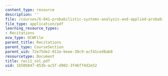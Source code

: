 ```yaml
---
content_type: resource
description: ''
file: /courses/6-041-probabilistic-systems-analysis-and-applied-probability-spring-2006/1b50b847853bac5fd9023f46ff4d2e52_rec11_sol.pdf
file_type: application/pdf
learning_resource_types:
- Recitations
ocw_type: OCWFile
parent_title: Recitations
parent_type: CourseSection
parent_uid: 72e75de2-011e-beee-30c9-acf41ced8ab8
resourcetype: Document
title: rec11_sol.pdf
uid: 1b50b847-853b-ac5f-d902-3f46ff4d2e52
---
```

